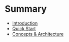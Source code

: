 # Summary

- [Introduction](./introduction.md)
- [Quick Start](./quick-start.md)
- [Concepts & Architecture](./concepts-architecture.md)
